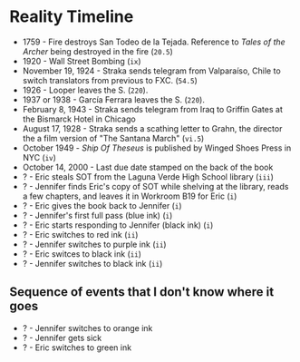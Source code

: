 # Reality Timeline

- 1759 - Fire destroys San Todeo de la Tejada. Reference to *Tales of the Archer* being destroyed in the fire (`20.5`)
- 1920 - Wall Street Bombing (`ix`)
- November 19, 1924 - Straka sends telegram from Valparaíso, Chile to switch translators from previous to FXC. (`54.5`)
- 1926 - Looper leaves the S. (`220`).
- 1937 or 1938 - García Ferrara leaves the S. (`220`).
- February 8, 1943 - Straka sends telegram from Iraq to Griffin Gates at the Bismarck Hotel in Chicago
- August 17, 1928 - Straka sends a scathing letter to Grahn, the director the a film version of "The Santana March" (`vi.5`)
- October 1949 - *Ship Of Theseus* is published by Winged Shoes Press in NYC (`iv`)
- October 14, 2000 - Last due date stamped on the back of the book 
- ? - Eric steals SOT from the Laguna Verde High School library (`iii`)
- ? - Jennifer finds Eric's copy of SOT while shelving at the library, reads a few chapters, and leaves it in Workroom B19 for Eric (`i`)
- ? - Eric gives the book back to Jennifer (`i`)
- ? - Jennifer's first full pass (blue ink) (`i`)
- ? - Eric starts responding to Jennifer (black ink) (`i`)
- ? - Eric switches to red ink (`ii`)
- ? - Jennifer switches to purple ink (`ii`)
- ? - Eric switces to black ink (`ii`)
- ? - Jennifer switches to black ink (`ii`)



## Sequence of events that I don't know where it goes
- ? - Jennifer switches to orange ink
- ? - Jennifer gets sick
- ? - Eric switches to green ink
